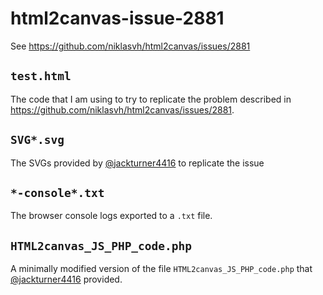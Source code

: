 # html2canvas-issue-2881
See https://github.com/niklasvh/html2canvas/issues/2881

## `test.html`
The code that I am using to try to replicate the problem described in https://github.com/niklasvh/html2canvas/issues/2881.

## `SVG*.svg`
The SVGs provided by [@jackturner4416](https://github.com/jackturner4416) to replicate the issue

## `*-console*.txt`
The browser console logs exported to a `.txt` file.

## `HTML2canvas_JS_PHP_code.php`
A minimally modified version of the file `HTML2canvas_JS_PHP_code.php` that [@jackturner4416](https://github.com/jackturner4416) provided.
